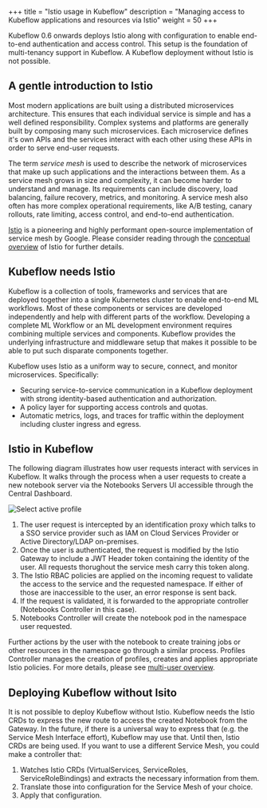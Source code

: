 +++
title = "Istio usage in Kubeflow"
description = "Managing access to Kubeflow applications and resources via Istio"
weight = 50
+++

Kubeflow 0.6 onwards deploys Istio along with configuration to enable
end-to-end authentication and access control. This setup is the foundation
of multi-tenancy support in Kubeflow. A Kubeflow deployment without Istio is
not possible.

## A gentle introduction to Istio

Most modern applications are built using a distributed microservices
architecture. This ensures that each individual service is simple and has a
well defined responsibility. Complex systems and platforms are generally
built by composing many such microservices. Each microservice defines it's own
APIs and the services interact with each other using these APIs in order to
serve end-user requests.

The term *service mesh* is used to describe the network of microservices that
make up such applications and the interactions between them. As a service mesh
grows in size and complexity, it can become harder to understand and manage.
Its requirements can include discovery, load balancing, failure recovery,
metrics, and monitoring. A service mesh also often has more complex operational
requirements, like A/B testing, canary rollouts, rate limiting, access control,
and end-to-end authentication.

[Istio](https://istio.io/) is a pioneering and highly performant open-source
implementation of service mesh by Google. Please consider reading through the
[conceptual overview](https://istio.io/docs/concepts/what-is-istio/) of Istio
for further details.

## Kubeflow needs Istio

Kubeflow is a collection of tools, frameworks and services that are deployed
together into a single Kubernetes cluster to enable end-to-end ML workflows.
Most of these components or services are developed independently and help with
different parts of the workflow. Developing a complete ML Workflow or an ML
development environment requires combining multiple services and components.
Kubeflow provides the underlying infrastructure and middleware setup that makes
it possible to be able to put such disparate components together.

Kubeflow uses Istio as a uniform way to secure, connect, and monitor microservices. Specifically:

 - Securing service-to-service communication in a Kubeflow deployment with
   strong identity-based authentication and authorization.
 - A policy layer for supporting access controls and quotas.
 - Automatic metrics, logs, and traces for traffic within the deployment
   including cluster ingress and egress.


## Istio in Kubeflow

The following diagram illustrates how user requests interact with services in
Kubeflow. It walks through the process when a user requests to create a new
notebook server via the Notebooks Servers UI accessible through the Central Dashboard.


<img src="/docs/images/Istio-in-KF.svg" 
  alt="Select active profile "
  class="mt-3 mb-3 border border-info rounded">

  1. The user request is intercepted by an identification proxy which talks to
     a SSO service provider such as IAM on Cloud Services Provider or Active
     Directory/LDAP on-premises. 
  1. Once the user is authenticated, the request is modified by the Istio
     Gateway to include a JWT Header token containing the identity of the user.
     All requests thorughout the service mesh carry this token along.
  1. The Istio RBAC policies are applied on the incoming request to validate
     the access to the service and the requested namespace. If either of those
     are inaccessible to the user, an error response is sent back. 
  1. If the request is validated, it is forwarded to the appropriate controller
     (Notebooks Controller in this case).
  1. Notebooks Controller will create the notebook pod in the namespace user requested.

Further actions by the user with the notebook to create training jobs or other
resources in the namespace go through a similar process. Profiles Controller
manages the creation of profiles, creates and applies appropriate Istio
policies. For more details, please see [multi-user
overview](/docs/other-guides/multi-user-overview/).


## Deploying Kubeflow without Isito

It is not possible to deploy Kubeflow without Istio. Kubeflow needs the Istio
CRDs to express the new route to access the created Notebook from the Gateway.
In the future, if there is a universal way to express that (e.g. the Service
Mesh Interface effort), Kubeflow may use that. Until then, Istio CRDs are being
used.  If you want to use a different Service Mesh, you could make a controller
that:

  1. Watches Istio CRDs (VirtualServices, ServiceRoles, ServiceRoleBindings)
     and extracts the necessary information from them.
  1. Translate those into configuration for the Service Mesh of your choice.
  1. Apply that configuration.
